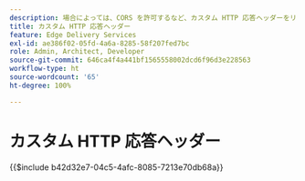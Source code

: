 ```yaml
---
description: 場合によっては、CORS を許可するなど、カスタム HTTP 応答ヘッダーをリソースに適用すると便利です。ヘッダーを指定する場合は、Sharepoint または Google ドライブの web サイトの「/.helix」フォルダーに、SharePoint では「headers.xlsx」、Google ドライブでは「headers」という名前の Excel ブックまたは Google Sheets ブックを作成します。
title: カスタム HTTP 応答ヘッダー
feature: Edge Delivery Services
exl-id: ae386f02-05fd-4a6a-8285-58f207fed7bc
role: Admin, Architect, Developer
source-git-commit: 646ca4f4a441bf1565558002dcd6f96d3e228563
workflow-type: ht
source-wordcount: '65'
ht-degree: 100%

---
```


# カスタム HTTP 応答ヘッダー

{{$include b42d32e7-04c5-4afc-8085-7213e70db68a}}
